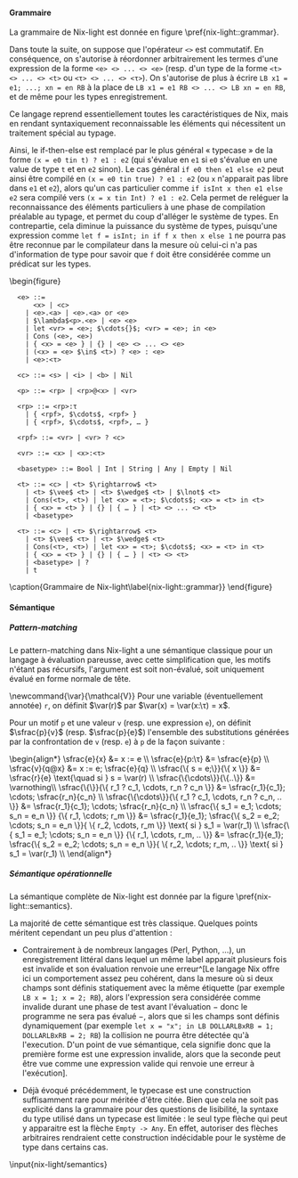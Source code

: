 #### Grammaire

La grammaire de Nix-light est donnée en figure \pref{nix-light::grammar}.

Dans toute la suite, on suppose que l'opérateur `<>` est commutatif. En
conséquence, on s'autorise à réordonner arbitrairement les termes d'une
expression de la forme `<e> <> ... <> <e>` (resp. d'un type de la forme `<t> <>
... <> <t>` ou `<τ> <> ... <> <τ>`).
On s'autorise de plus à écrire `LB x1 = e1; ...; xn = en RB` à la place de `LB
x1 = e1 RB <> ... <> LB xn = en RB`, et de même pour les types enregistrement.

Ce langage reprend essentiellement toutes les caractéristiques de Nix, mais en
rendant syntaxiquement reconnaissable les éléments qui nécessitent un traitement
spécial au typage.

Ainsi, le if-then-else est remplacé par le plus général « typecase » de la
forme `(x = e0 tin t) ? e1 : e2` (qui s'évalue en `e1` si `e0` s'évalue en une
value de type `t` et en `e2` sinon). Le cas général `if e0 then e1 else e2`
peut ainsi être compilé en `(x = e0 tin true) ? e1 : e2` (ou `x` n'apparait pas
libre dans `e1` et `e2`), alors qu'un cas particulier comme
`if isInt x then e1 else e2` sera compilé vers `(x = x tin Int) ? e1 : e2`.
Cela permet de reléguer la reconnaissance des éléments particuliers à une phase
de compilation préalable au typage, et permet du coup d'alléger le système de
types. En contrepartie, cela diminue la puissance du système de types,
puisqu'une expression comme `let f = isInt; in if f x then x else 1` ne pourra
pas être reconnue par le compilateur dans la mesure où celui-ci n'a pas
d'information de type pour savoir que `f` doit être considérée comme un
prédicat sur les types.

\begin{figure}
  ```
    <e> ::=
        <x> | <c>
      | <e>.<a> | <e>.<a> or <e>
      | $\lambda$<p>.<e> | <e> <e>
      | let <vr> = <e>; $\cdots{}$; <vr> = <e>; in <e>
      | Cons (<e>, <e>)
      | { <x> = <e> } | {} | <e> <> ... <> <e>
      | (<x> = <e> $\in$ <t>) ? <e> : <e>
      | <e>:<τ>

    <c> ::= <s> | <i> | <b> | Nil

    <p> ::= <rp> | <rp>@<x> | <vr>

    <rp> ::= <rp>:τ
      | { <rpf>, $\cdots$, <rpf> }
      | { <rpf>, $\cdots$, <rpf>, … }

    <rpf> ::= <vr> | <vr> ? <c>

    <vr> ::= <x> | <x>:<τ>

    <basetype> ::= Bool | Int | String | Any | Empty | Nil

    <t> ::= <c> | <t> $\rightarrow$ <t>
      | <t> $\vee$ <t> | <t> $\wedge$ <t> | $\lnot$ <t>
      | Cons(<t>, <t>) | let <x> = <t>; $\cdots$; <x> = <t> in <t>
      | { <x> = <t> } | {} | { … } | <t> <> ... <> <t>
      | <basetype>

    <τ> ::= <c> | <τ> $\rightarrow$ <τ>
      | <τ> $\vee$ <τ> | <τ> $\wedge$ <τ>
      | Cons(<τ>, <τ>) | let <x> = <τ>; $\cdots$; <x> = <τ> in <τ>
      | { <x> = <τ> } | {} | { … } | <τ> <> <τ>
      | <basetype> | ?
      | t
  ```
  \caption{Grammaire de Nix-light\label{nix-light::grammar}}
\end{figure}

#### Sémantique

##### Pattern-matching

Le pattern-matching dans Nix-light a une sémantique classique pour un langage à
évaluation pareusse, avec cette simplification que, les motifs n'étant pas
récursifs, l'argument est soit non-évalué, soit uniquement évalué en forme
normale de tête.

\newcommand{\var}{\mathcal{V}}
Pour une variable (éventuellement annotée) `r`, on définit $\var(r)$ par
$\var(x) = \var(x:\τ) = x$.

Pour un motif `p` et une valeur `v` (resp. une expression `e`), on définit
$\sfrac{p}{v}$ (resp. $\sfrac{p}{e}$) l'ensemble des substitutions générées
par la confrontation de `v` (resp. `e`) à `p` de la façon suivante :

\begin{align\*}
  \sfrac{e}{x}    &= x := e \\\\
  \sfrac{e}{p:\τ}  &= \sfrac{e}{p} \\\\
  \sfrac{v}{q\@x}  &= x := e; \sfrac{e}{q} \\\\
  \sfrac{\\{ s = e;\\}}{\\{ x \\}}
   &= \sfrac{r}{e} \text{\quad si } s = \var(r) \\\\
  \sfrac{\\{\cdots\\}}{\\{..\\}} &= \varnothing\\\\
  \sfrac{\\{\\}}{\\{ r\_1 ? c\_1, \cdots, r\_n ? c\_n \\}}
   &= \sfrac{r\_1}{c\_1}; \cdots; \sfrac{r\_n}{c\_n} \\\\
  \sfrac{\\{\cdots\\}}{\\{ r\_1 ? c\_1, \cdots, r\_n ? c\_n, .. \\}}
   &= \sfrac{r\_1}{c\_1}; \cdots; \sfrac{r\_n}{c\_n} \\\\
  \sfrac{\\{ s\_1 = e\_1; \cdots; s\_n = e\_n \\}}
   {\\{ r\_1, \cdots; r\_m \\}}
   &= \sfrac{r\_1}{e\_1}; \sfrac{\\{ s\_2 = e\_2; \cdots; s\_n = e\_n \\}}{
   \\{ r\_2, \cdots, r\_m \\}}
  \text{ si } s\_1 = \var(r\_1) \\\\
  \sfrac{\\{ s\_1 = e\_1; \cdots; s\_n = e\_n \\}}
   {\\{ r\_1, \cdots, r\_m, .. \\}}
   &= \sfrac{r\_1}{e\_1}; \sfrac{\\{ s\_2 = e\_2; \cdots; s\_n = e\_n \\}}{
   \\{ r\_2, \cdots; r\_m, .. \\}}
  \text{ si } s\_1 = \var(r\_1) \\\\
\end{align\*}

##### Sémantique opérationnelle

La sémantique complète de Nix-light est donnée par la
figure \pref{nix-light::semantics}.

La majorité de cette sémantique est très classique. Quelques points méritent
cependant un peu plus d'attention :

- Contrairement à de nombreux langages (Perl, Python, …), un enregistrement
  littéral dans lequel un même label apparait plusieurs fois est invalide et
  son évaluation renvoie une erreur^[Le langage Nix offre ici un comportement
  assez peu cohérent, dans la mesure où si deux champs sont définis
  statiquement avec la même étiquette (par exemple `LB x = 1; x = 2; RB`),
  alors l'expression sera considérée comme invalide durant une phase de test
  avant l'évaluation − donc le programme ne sera pas évalué −, alors que si les
  champs sont définis dynamiquement (par exemple `let x = "x"; in LB
  DOLLARLBxRB = 1; DOLLARLBxRB = 2; RB`) la collision ne pourra être détectée
  qu'à l'execution. D'un point de vue sémantique, cela signifie donc que la
  première forme est une expression invalide, alors que la seconde peut être
  vue comme une expression valide qui renvoie une erreur à l'exécution].

- Déjà évoqué précédemment, le typecase est une construction suffisamment rare
  pour méritée d'être citée.
  Bien que cela ne soit pas explicité dans la grammaire pour des questions de
  lisibilité, la syntaxe du type utilisé dans un typecase est limitée : le seul
  type flèche qui peut y apparaitre est la flèche `Empty -> Any`.
  En effet, autoriser des flèches arbitraires rendraient cette construction
  indécidable pour le système de type dans certains cas.

\input{nix-light/semantics}
